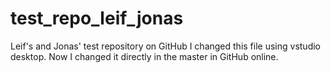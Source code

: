 # test_repo_leif_jonas
Leif's and Jonas' test repository on GitHub
I changed this file using vstudio desktop.
Now I changed it directly in the master in GitHub online.
